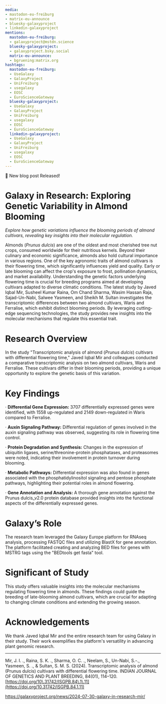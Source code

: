 ```yaml
---
media:
- mastodon-eu-freiburg
- matrix-eu-announce
- bluesky-galaxyproject
- linkedin-galaxyproject
mentions:
  mastodon-eu-freiburg:
  - galaxyproject@mstdn.science
  bluesky-galaxyproject:
  - galaxyproject.bsky.social
  matrix-eu-announce:
  - bgruening:matrix.org
hashtags:
  mastodon-eu-freiburg:
  - UseGalaxy
  - GalaxyProject
  - UniFreiburg
  - usegalaxy
  - EOSC
  - EuroScienceGateway
  bluesky-galaxyproject:
  - UseGalaxy
  - GalaxyProject
  - UniFreiburg
  - usegalaxy
  - EOSC
  - EuroScienceGateway
  linkedin-galaxyproject:
  - UseGalaxy
  - GalaxyProject
  - UniFreiburg
  - usegalaxy
  - EOSC
  - EuroScienceGateway
---
```

📝 New blog post Released!

**Galaxy in Research: Exploring Genetic Variability in Almond Blooming**
========================================================================


*Explore how genetic variations influence the blooming periods of almond cultivars, revealing key insights into their molecular regulation.*


Almonds (*Prunus dulcis*) are one of the oldest and most cherished tree nut crops, consumed worldwide for their nutritious kernels. Beyond their culinary and economic significance, almonds also hold cultural importance in various regions. One of the key agronomic traits of almond cultivars is their flowering time, which significantly influences yield and quality. Early or late blooming can affect the crop's exposure to frost, pollination dynamics, and market availability. Understanding the genetic factors underlying flowering time is crucial for breeding programs aimed at developing cultivars adapted to diverse climatic conditions. The latest study by Javed Iqbal Mir, Susheel Kumar Raina, Om Chand Sharma, Wasim Hassan Raja, Sajad\-Un\-Nabi, Salwee Yasmeen, and Sheikh M. Sultan investigates the transcriptomic differences between two almond cultivars, Waris and Ferralise, which exhibit distinct blooming periods. By leveraging cutting\-edge sequencing technologies, the study provides new insights into the molecular mechanisms that regulate this essential trait.


**Research Overview**
=====================


In the study "Transcriptomic analysis of almond (*Prunus dulcis*) cultivars with differential flowering time," Javed Iqbal Mir and colleagues conducted a comparative transcriptomic analysis on two almond cultivars, Waris and Ferralise. These cultivars differ in their blooming periods, providing a unique opportunity to explore the genetic basis of this variation.


**Key Findings**
================


· **Differential Gene Expression:** 3707 differentially expressed genes were identified, with 1558 up\-regulated and 2149 down\-regulated in Waris compared to Ferralise.


· **Auxin Signaling Pathway:** Differential regulation of genes involved in the auxin signaling pathway was observed, suggesting its role in flowering time control.


· **Protein Degradation and Synthesis:** Changes in the expression of ubiquitin ligases, serine/threonine\-protein phosphatases, and proteasomes were noted, indicating their involvement in protein turnover during blooming.


· **Metabolic Pathways:** Differential expression was also found in genes associated with the phosphatidylinositol signaling and pentose phosphate pathways, highlighting their potential roles in almond flowering.


· **Gene Annotation and Analysis:** A thorough gene annotation against the Prunus dulcis\_v2\.0 protein database provided insights into the functional aspects of the differentially expressed genes.


**Galaxy’s Role**
=================


The research team leveraged the Galaxy Europe platform for RNAseq analysis, processing FASTQC files and utilizing BlastX for gene annotation. The platform facilitated creating and analyzing BED files for genes with MSTRG tags using the "BEDtools get fasta" tool.


**Significant of Study**
========================


This study offers valuable insights into the molecular mechanisms regulating flowering time in almonds. These findings could guide the breeding of late\-blooming almond cultivars, which are crucial for adapting to changing climate conditions and extending the growing season.


**Acknowledgements**
====================


We thank Javed Iqbal Mir and the entire research team for using Galaxy in their study. Their work exemplifies the platform's versatility in advancing plant genomic research.




---


Mir, J. I. ., Raina, S. K. ., Sharma, O. C. ., Neelam, S., Un\-Nabi, S.\-., Yasmeen, S. ., \& Sultan, S. M. S. (2024\). Transcriptomic analysis of almond (Prunus dulcis) cultivars with differential flowering time. INDIAN JOURNAL OF GENETICS AND PLANT BREEDING, 84(01\), 114–120\. [https://doi.org/10\.31742/ISGPB.84\.1\.11](https://doi.org/10.31742/ISGPB.84.1.11)

https://galaxyproject.org/news/2024-07-30-galaxy-in-research-mir/